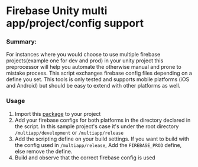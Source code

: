 # Firebase Unity multi app/project/config support

### Summary:
For instances where you would choose to use multiple firebase projects(example one for dev and prod) in your unity project this preprocessor will help you automate
the otherwise manual and prone to mistake process. This script exchanges firebase config files depending on a define you set. This tools is only tested and supports mobile platforms (iOS and Android) but should be easy to extend with other platforms as well.

### Usage
1. Import this [package](https://github.com/jmarisalandanan/firebasemultiapp/releases/tag/1)  to your project
2. Add your firebase configs for both platforms in the directory declared in the script. In this sample project's case it's under the root directory `/multiapp/development` or `/multiapp/release`
3. Add the scripting define on your build settings. If you want to build with the config used in `/multiapp/release`, Add the `FIREBASE_PROD` define, else remove the define.
4. Build and observe that the correct firebase config is used
